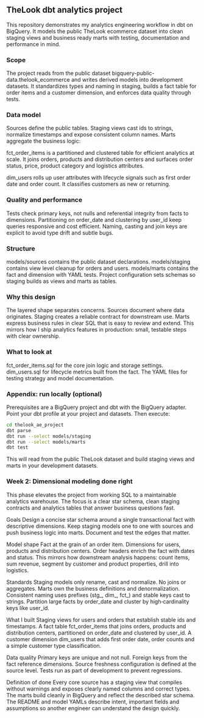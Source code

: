 ## TheLook dbt analytics project

This repository demonstrates my analytics engineering workflow in dbt on BigQuery. It models the public TheLook ecommerce dataset into clean staging views and business ready marts with testing, documentation and performance in mind.

### Scope
The project reads from the public dataset bigquery-public-data.thelook_ecommerce and writes derived models into development datasets. It standardizes types and naming in staging, builds a fact table for order items and a customer dimension, and enforces data quality through tests.

### Data model
Sources define the public tables. Staging views cast ids to strings, normalize timestamps and expose consistent column names. Marts aggregate the business logic:

fct_order_items is a partitioned and clustered table for efficient analytics at scale. It joins orders, products and distribution centers and surfaces order status, price, product category and logistics attributes.

dim_users rolls up user attributes with lifecycle signals such as first order date and order count. It classifies customers as new or returning.

### Quality and performance
Tests check primary keys, not nulls and referential integrity from facts to dimensions. Partitioning on order_date and clustering by user_id keep queries responsive and cost efficient. Naming, casting and join keys are explicit to avoid type drift and subtle bugs.

### Structure
models/sources contains the public dataset declarations. models/staging contains view level cleanup for orders and users. models/marts contains the fact and dimension with YAML tests. Project configuration sets schemas so staging builds as views and marts as tables.

### Why this design
The layered shape separates concerns. Sources document where data originates. Staging creates a reliable contract for downstream use. Marts express business rules in clear SQL that is easy to review and extend. This mirrors how I ship analytics features in production: small, testable steps with clear ownership.

### What to look at
fct_order_items.sql for the core join logic and storage settings. dim_users.sql for lifecycle metrics built from the fact. The YAML files for testing strategy and model documentation.

### Appendix: run locally (optional)
Prerequisites are a BigQuery project and dbt with the BigQuery adapter. Point your dbt profile at your project and datasets. Then execute:

```bash
cd thelook_ae_project
dbt parse
dbt run --select models/staging
dbt run --select models/marts
dbt test
```

This will read from the public TheLook dataset and build staging views and marts in your development datasets.

### Week 2: Dimensional modeling done right
This phase elevates the project from working SQL to a maintainable analytics warehouse. The focus is a clear star schema, clean staging contracts and analytics tables that answer business questions fast.

Goals
Design a concise star schema around a single transactional fact with descriptive dimensions. Keep staging models one to one with sources and push business logic into marts. Document and test the edges that matter.

Model shape
Fact at the grain of an order item. Dimensions for users, products and distribution centers. Order headers enrich the fact with dates and status. This mirrors how downstream analysis happens: count items, sum revenue, segment by customer and product properties, drill into logistics.

Standards
Staging models only rename, cast and normalize. No joins or aggregates. Marts own the business definitions and denormalization. Consistent naming uses prefixes (stg_, dim_, fct_) and stable keys cast to strings. Partition large facts by order_date and cluster by high‑cardinality keys like user_id.

What I built
Staging views for users and orders that establish stable ids and timestamps. A fact table fct_order_items that joins orders, products and distribution centers, partitioned on order_date and clustered by user_id. A customer dimension dim_users that adds first order date, order counts and a simple customer type classification.

Data quality
Primary keys are unique and not null. Foreign keys from the fact reference dimensions. Source freshness configuration is defined at the source level. Tests run as part of development to prevent regressions.

Definition of done
Every core source has a staging view that compiles without warnings and exposes clearly named columns and correct types. The marts build cleanly in BigQuery and reflect the described star schema. The README and model YAMLs describe intent, important fields and assumptions so another engineer can understand the design quickly.
